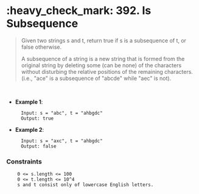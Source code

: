 <h1>:heavy_check_mark: 392. Is Subsequence</h1>
<blockquote>Given two strings s and t, return true if s is a subsequence of t, or false otherwise.

A subsequence of a string is a new string that is formed from the original string by deleting some (can be none) of the characters without disturbing the relative positions of the remaining characters. (i.e., "ace" is a subsequence of "abcde" while "aec" is not).
</blockquote><br>

* **Example 1**:<br>

        Input: s = "abc", t = "ahbgdc"
        Output: true
      
* **Example 2**:<br>

        Input: s = "axc", t = "ahbgdc"
        Output: false

### **Constraints**

        0 <= s.length <= 100
        0 <= t.length <= 10^4
        s and t consist only of lowercase English letters.

